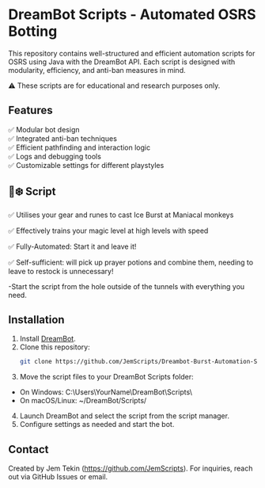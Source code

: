 # DreamBot Scripts - Automated OSRS Botting
This repository contains well-structured and efficient automation scripts for OSRS using Java with the DreamBot API. Each script is designed with modularity, efficiency, and anti-ban measures in mind.

⚠️ These scripts are for educational and research purposes only.

## Features
✅ Modular bot design  
✅ Integrated anti-ban techniques  
✅ Efficient pathfinding and interaction logic  
✅ Logs and debugging tools  
✅ Customizable settings for different playstyles  

## 🐒❄️ Script
✅ Utilises your gear and runes to cast Ice Burst at Maniacal monkeys

✅ Effectively trains your magic level at high levels with speed

✅ Fully-Automated: Start it and leave it!

✅ Self-sufficient: will pick up prayer potions and combine them, needing to leave to restock is unnecessary!

-Start the script from the hole outside of the tunnels with everything you need.

## Installation
1. Install [DreamBot](https://dreambot.org/).
2. Clone this repository:
   ```sh
   git clone https://github.com/JemScripts/Dreambot-Burst-Automation-Scripts.git
3. Move the script files to your DreamBot Scripts folder:
- On Windows: C:\Users\YourName\DreamBot\Scripts\
- On macOS/Linux: ~/DreamBot/Scripts/
4. Launch DreamBot and select the script from the script manager.
5. Configure settings as needed and start the bot.

## Contact
Created by Jem Tekin (https://github.com/JemScripts). 
For inquiries, reach out via GitHub Issues or email.
